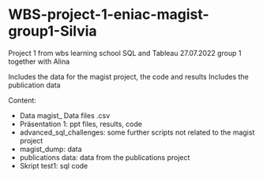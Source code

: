 # WBS-project-1-eniac-magist-group1-Silvia
Project 1 from wbs learning school SQL and Tableau 27.07.2022 group 1 together with Alina

Includes the data for the magist project, the code and results
Includes the publication data

Content: 
* Data magist_ Data files .csv
* Präsentation 1: ppt files, results, code
* advanced_sql_challenges: some further scripts not related to the magist project
* magist_dump: data
* publications data: data from the publications project
* Skript test1: sql code
